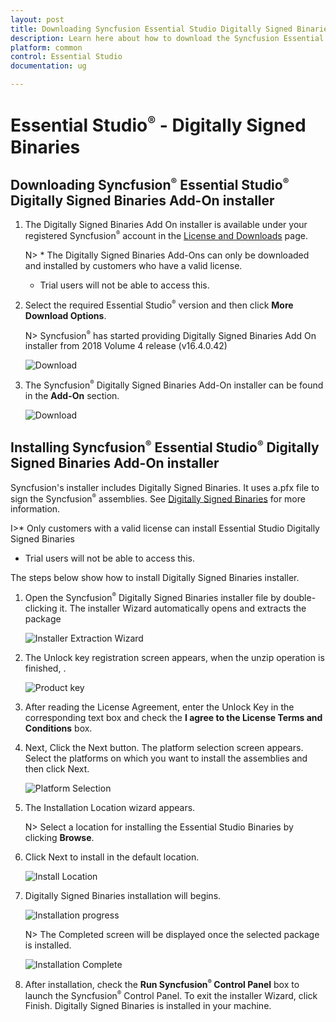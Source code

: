 ```yaml
---
layout: post
title: Downloading Syncfusion Essential Studio Digitally Signed Binaries Add-On installer - Syncfusion
description: Learn here about how to download the Syncfusion Essential Studio Digitally Signed Binaries Add-On installer from our Syncfusion website with license.
platform: common
control: Essential Studio
documentation: ug

---
```



# Essential Studio<sup style="font-size:70%">&reg;</sup> - Digitally Signed Binaries


## Downloading Syncfusion<sup style="font-size:70%">&reg;</sup> Essential Studio<sup style="font-size:70%">&reg;</sup> Digitally Signed Binaries Add-On installer

1. The Digitally Signed Binaries Add On installer is available under your registered Syncfusion<sup style="font-size:70%">&reg;</sup> account in the [License and Downloads](https://www.syncfusion.com/account/downloads) page.

   N> * The Digitally Signed Binaries Add-Ons can only be downloaded and installed by customers who have a valid license.
   * Trial users will not be able to access this.

2. Select the required Essential Studio<sup style="font-size:70%">&reg;</sup> version and then click **More Download Options**.

   N> Syncfusion<sup style="font-size:70%">&reg;</sup> has started providing Digitally Signed Binaries Add On installer from 2018 Volume 4 release (v16.4.0.42)

   ![Download](Digitally-Signed-Binaries-images/Digitally-Signed-Assemblies-Setup_img7.png)

3. The Syncfusion<sup style="font-size:70%">&reg;</sup> Digitally Signed Binaries Add-On installer can be found in the **Add-On** section.

   ![Download](Digitally-Signed-Binaries-images/Digitally-Signed-Assemblies-Setup_img8.png)


## Installing Syncfusion<sup style="font-size:70%">&reg;</sup> Essential Studio<sup style="font-size:70%">&reg;</sup> Digitally Signed Binaries Add-On installer

Syncfusion's installer includes Digitally Signed Binaries. It uses a.pfx file to sign the Syncfusion<sup style="font-size:70%">&reg;</sup> assemblies. See [Digitally Signed Binaries](http://www.syncfusion.com/support/kb/7671) for more information. 

I>* Only customers with a valid license can install Essential Studio Digitally Signed Binaries
* Trial users will not be able to access this.

The steps below show how to install Digitally Signed Binaries installer.

1.  Open the Syncfusion<sup style="font-size:70%">&reg;</sup> Digitally Signed Binaries installer file by double-clicking it. The installer Wizard automatically opens and extracts the package
   
    ![Installer Extraction Wizard](Digitally-Signed-Binaries-images/Digitally-Signed-Assemblies-Setup_img1.png)

2.  The Unlock key registration screen appears, when the unzip operation is finished, .

    ![Product key](Digitally-Signed-Binaries-images/Digitally-Signed-Assemblies-Setup_img2.png)

3.  After reading the License Agreement, enter the Unlock Key in the corresponding text box and check the **I agree to the License Terms and Conditions** box.

4.  Next, Click the Next button. The platform selection screen appears. Select the platforms on which you want to install the assemblies and then click Next.

    ![Platform Selection](Digitally-Signed-Binaries-images/Digitally-Signed-Assemblies-Setup_img3.png)

5.  The Installation Location wizard appears.
   
    N> Select a location for installing the Essential Studio Binaries by clicking **Browse**.

6.  Click Next to install in the default location.

    ![Install Location](Digitally-Signed-Binaries-images/Digitally-Signed-Assemblies-Setup_img4.png)
   
7.  Digitally Signed Binaries installation will begins.

    ![Installation progress](Digitally-Signed-Binaries-images/Digitally-Signed-Assemblies-Setup_img5.png)

    N> The Completed screen will be displayed once the selected package is installed.
    
    ![Installation Complete](Digitally-Signed-Binaries-images/Digitally-Signed-Assemblies-Setup_img6.png)

8.  After installation, check the **Run Syncfusion<sup style="font-size:70%">&reg;</sup> Control Panel** box to launch the Syncfusion<sup style="font-size:70%">&reg;</sup> Control Panel. To exit the installer Wizard, click Finish. Digitally Signed Binaries is installed in your machine.